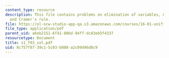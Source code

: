 ```yaml
---
content_type: resource
description: This file contains problems on elimination of variables, Gaussian reduction,
  and Cramer's rule.
file: https://ol-ocw-studio-app-qa.s3.amazonaws.com/courses/16-01-unified-engineering-i-ii-iii-iv-fall-2005-spring-2006/8c757f8739c15c03b088a2c09d46d8c9_s1_f03_sol.pdf
file_type: application/pdf
parent_uid: a6eb2151-6f41-806d-94ff-dc83eb5f4337
resourcetype: Document
title: s1_f03_sol.pdf
uid: 8c757f87-39c1-5c03-b088-a2c09d46d8c9
---
```

